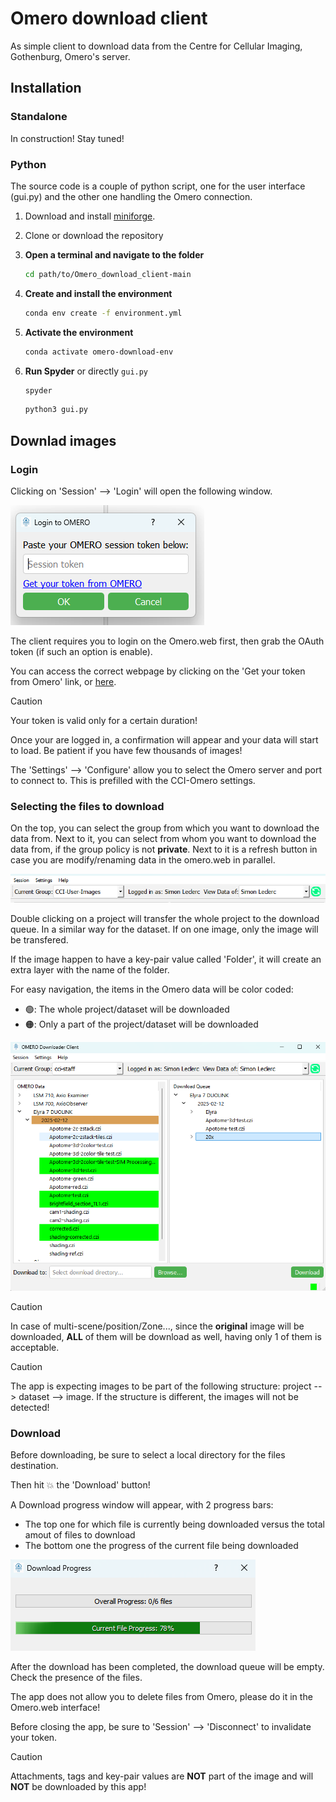 # Omero download client

As simple client to download data from the Centre for Cellular Imaging, Gothenburg, Omero's server.

## Installation

### Standalone

In construction! Stay tuned!

### Python

The source code is a couple of python script, one for the user interface (gui.py) and the other one handling the Omero connection.

1. Download and install [miniforge](https://conda-forge.org/download/). 
2. Clone or download the repository
3. **Open a terminal and navigate to the folder**

   ```bash
   cd path/to/Omero_download_client-main
   ```
4. **Create and install the environment**
	
	```bash
	conda env create -f environment.yml
	```
5. **Activate the environment**

   ```bash
   conda activate omero-download-env
   ```
6. **Run Spyder** or directly `gui.py`
   ```bash
   spyder
   ```

   ```bash
   python3 gui.py
   ```
   
## Downlad images

### Login

Clicking on 'Session' --> 'Login' will open the following window.

![Login window](https://github.com/CCI-GU-Sweden/Omero_download_client/blob/main/README/login.png)

The client requires you to login on the Omero.web first, then grab the OAuth token (if such an option is enable).

You can access the correct webpage by clicking on the 'Get your token from Omero' link, or [here](https://omero-cci-users.gu.se/oauth/sessiontoken).

> [!CAUTION]
> Your token is valid only for a certain duration!

Once your are logged in, a confirmation will appear and your data will start to load. Be patient if you have few thousands of images!

The 'Settings' --> 'Configure' allow you to select the Omero server and port to connect to. This is prefilled with the CCI-Omero settings.

### Selecting the files to download

On the top, you can select the group from which you want to download the data from. Next to it, you can select from whom you want to download the data from, if the group policy is not **private**. Next to it is a refresh button in case you are modify/renaming data in the omero.web in parallel.

![Group toolbar](https://github.com/CCI-GU-Sweden/Omero_download_client/blob/main/README/group_toolbar.png)

Double clicking on a project will transfer the whole project to the download queue. In a similar way for the dataset. If on one image, only the image will be transfered.  

If the image happen to have a key-pair value called 'Folder', it will create an extra layer with the name of the folder.

For easy navigation, the items in the Omero data will be color coded:
- 🟢: The whole project/dataset will be downloaded
- 🟠: Only a part of the project/dataset will be downloaded

![Download queue](https://github.com/CCI-GU-Sweden/Omero_download_client/blob/main/README/download_queue.png)

> [!CAUTION]
> In case of multi-scene/position/Zone..., since the **original** image will be downloaded, **ALL** of them will be download as well, having only 1 of them is acceptable.

> [!CAUTION]
> The app is expecting images to be part of the following structure: project --> dataset --> image. If the structure is different, the images will not be detected!


### Download
Before downloading, be sure to select a local directory for the files destination.

Then hit 💥 the 'Download' button!

A Download progress window will appear, with 2 progress bars:
- The top one for which file is currently being downloaded versus the total amout of files to download
- The bottom one the progress of the current file being downloaded

![Progress bar](https://github.com/CCI-GU-Sweden/Omero_download_client/blob/main/README/progress_bar.png)

After the download has been completed, the download queue will be empty. Check the presence of the files.

The app does not allow you to delete files from Omero, please do it in the Omero.web interface!

Before closing the app, be sure to 'Session' --> 'Disconnect' to invalidate your token.

> [!CAUTION]
> Attachments, tags and key-pair values are **NOT** part of the image and will **NOT** be downloaded by this app!

